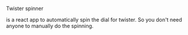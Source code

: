 Twister spinner

is a react app to automatically spin the dial for twister. So you don't need anyone to 
manually do the spinning.